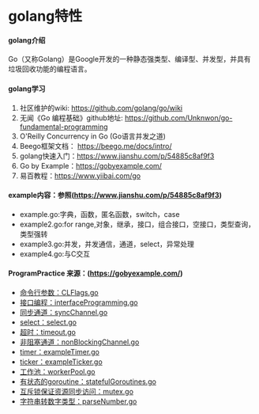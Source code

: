 # golang特性

#### golang介绍
Go（又称Golang）是Google开发的一种静态强类型、编译型、并发型，并具有垃圾回收功能的编程语言。

#### golang学习
1. 社区维护的wiki: https://github.com/golang/go/wiki
2. 无闻《Go 编程基础》github地址: https://github.com/Unknwon/go-fundamental-programming
3. O'Reilly Concurrency in Go (Go语言并发之道)
4. Beego框架文档： https://beego.me/docs/intro/
5. golang快速入门：https://www.jianshu.com/p/54885c8af9f3
6. Go by Example：https://gobyexample.com/
7. 易百教程：https://www.yiibai.com/go

#### example内容：参照(https://www.jianshu.com/p/54885c8af9f3)
* example.go:字典，函数，匿名函数，switch，case
* example2.go:for range,对象，继承，接口，组合接口，空接口，类型查询，类型强转
* example3.go:并发，并发通信，通道，select，异常处理
* example4.go:与C交互

#### ProgramPractice 来源：(https://gobyexample.com/)
* [命令行参数：CLFlags.go](https://gitee.com/t102011/code_basket/tree/master/golang特性以及学习/practice/CLFlags.go)
* [接口编程：interfaceProgramming.go](https://gitee.com/t102011/code_basket/tree/master/golang特性以及学习/practice/interfaceProgramming.go)
* [同步通道：syncChannel.go](https://gitee.com/t102011/code_basket/tree/master/golang特性以及学习/practice/syncChannel.go)
* [select：select.go](https://gitee.com/t102011/code_basket/tree/master/golang特性以及学习/practice/select.go)
* [超时：timeout.go](https://gitee.com/t102011/code_basket/tree/master/golang特性以及学习/practice/timeout.go)
* [非阻塞通道：nonBlockingChannel.go](https://gitee.com/t102011/code_basket/tree/master/golang特性以及学习/practice/nonBlockingChannel.go)
* [timer：exampleTimer.go](https://gitee.com/t102011/code_basket/tree/master/golang特性以及学习/practice/exampleTimer.go)
* [ticker：exampleTicker.go](https://gitee.com/t102011/code_basket/tree/master/golang特性以及学习/practice/exampleTicker.go)
* [工作池：workerPool.go](https://gitee.com/t102011/code_basket/tree/master/golang特性以及学习/practice/workerPool.go)
* [有状态的goroutine：statefulGoroutines.go](https://gitee.com/t102011/code_basket/tree/master/golang特性以及学习/practice/statefulGoroutines.go)
* [互斥锁保证资源同步访问：mutex.go](https://gitee.com/t102011/code_basket/tree/master/golang特性以及学习/practice/mutex.go)
* [字符串转数字类型：parseNumber.go](https://gitee.com/t102011/code_basket/tree/master/golang特性以及学习/practice/parseNumber.go)